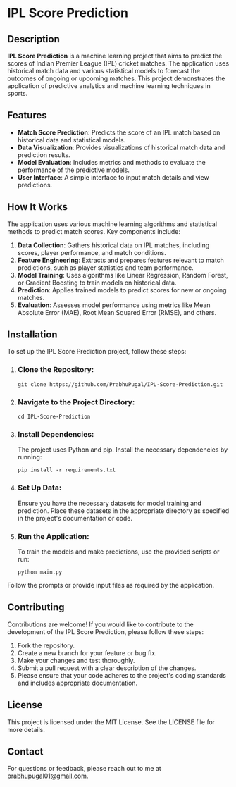# IPL Score Prediction

## Description
**IPL Score Prediction** is a machine learning project that aims to predict the scores of Indian Premier League (IPL) cricket matches. The application uses historical match data and various statistical models to forecast the outcomes of ongoing or upcoming matches. This project demonstrates the application of predictive analytics and machine learning techniques in sports.

## Features
- **Match Score Prediction**: Predicts the score of an IPL match based on historical data and statistical models.
- **Data Visualization**: Provides visualizations of historical match data and prediction results.
- **Model Evaluation**: Includes metrics and methods to evaluate the performance of the predictive models.
- **User Interface**: A simple interface to input match details and view predictions.

## How It Works
The application uses various machine learning algorithms and statistical methods to predict match scores. Key components include:

1. **Data Collection**: Gathers historical data on IPL matches, including scores, player performance, and match conditions.
2. **Feature Engineering**: Extracts and prepares features relevant to match predictions, such as player statistics and team performance.
3. **Model Training**: Uses algorithms like Linear Regression, Random Forest, or Gradient Boosting to train models on historical data.
4. **Prediction**: Applies trained models to predict scores for new or ongoing matches.
5. **Evaluation**: Assesses model performance using metrics like Mean Absolute Error (MAE), Root Mean Squared Error (RMSE), and others.

## Installation

To set up the IPL Score Prediction project, follow these steps:

1. ### Clone the Repository:
   ```
   git clone https://github.com/PrabhuPugal/IPL-Score-Prediction.git
2. ### Navigate to the Project Directory:
   ```
   cd IPL-Score-Prediction
3. ### Install Dependencies:
   The project uses Python and pip. Install the necessary dependencies by running:
   ```
   pip install -r requirements.txt
5. ### Set Up Data:
   Ensure you have the necessary datasets for model training and prediction. Place these datasets in the appropriate directory as specified in the project's documentation or code.
6. ### Run the Application:
   To train the models and make predictions, use the provided scripts or run:
   ```
   python main.py
Follow the prompts or provide input files as required by the application.

## Contributing
Contributions are welcome! If you would like to contribute to the development of the IPL Score Prediction, please follow these steps:

1. Fork the repository.
2. Create a new branch for your feature or bug fix.
3. Make your changes and test thoroughly.
4. Submit a pull request with a clear description of the changes.
5. Please ensure that your code adheres to the project's coding standards and includes appropriate documentation.

## License
This project is licensed under the MIT License. See the LICENSE file for more details.

## Contact
For questions or feedback, please reach out to me at prabhupugal01@gmail.com.
